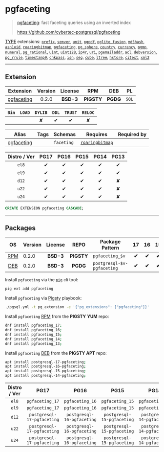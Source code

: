 # pgfaceting


> [pgfaceting](https://github.com/cybertec-postgresql/pgfaceting): fast faceting queries using an inverted index
>
> https://github.com/cybertec-postgresql/pgfaceting





[TYPE](/type) extensions: [`prefix`](/prefix), [`semver`](/semver), [`unit`](/unit), [`pgpdf`](/pgpdf), [`pglite_fusion`](/pglite_fusion), [`md5hash`](/md5hash), [`asn1oid`](/asn1oid), [`roaringbitmap`](/roaringbitmap), [`pgfaceting`](/pgfaceting), [`pg_sphere`](/pg_sphere), [`country`](/country), [`currency`](/currency), [`pgmp`](/pgmp), [`numeral`](/numeral), [`pg_rational`](/pg_rational), [`uint`](/uint), [`uint128`](/uint128), [`ip4r`](/ip4r), [`uri`](/uri), [`pgemailaddr`](/pgemailaddr), [`acl`](/acl), [`debversion`](/debversion), [`pg_rrule`](/pg_rrule), [`timestamp9`](/timestamp9), [`chkpass`](/chkpass), [`isn`](/isn), [`seg`](/seg), [`cube`](/cube), [`ltree`](/ltree), [`hstore`](/hstore), [`citext`](/citext), [`xml2`](/xml2)


-------
## Extension


| Extension | Version | License | RPM | DEB | PL |
|-----------|:-------:|:-------:|:---:|:---:|:--:|
| [pgfaceting](https://github.com/cybertec-postgresql/pgfaceting) | 0.2.0 | **<span class="tcblue">BSD-3</span>** | **<span class="tcwarn">PIGSTY</span>** | **<span class="tccyan">PGDG</span>** | `SQL` |



| `Bin` | `LOAD` | `DYLIB` | `DDL` | `TRUST` | `RELOC` |
|:-----:|:------:|:-------:|:-----:|:-------:|:-------:|
|  |  | <span class="tcwarn">✘</span> | <span class="tcblue">✔</span> | <span class="tcblue">✔</span> | <span class="tcwarn">✘</span> |



| Alias | Tags | Schemas | Requires | Required by |
|-------|------|---------|----------|-------------|
| [pgfaceting](/pgfaceting) |  | `faceting` | [`roaringbitmap`](roaringbitmap) |  |



| Distro / Ver | PG17 | PG16 | PG15 | PG14 | PG13 |
|:------------:|:----:|:----:|:----:|:----:|:----:|
| `el8` | <span class="tcblue">✔</span> | <span class="tcblue">✔</span> | <span class="tcblue">✔</span> | <span class="tcblue">✔</span> | <span class="tcblue">✔</span> |
| `el9` | <span class="tcblue">✔</span> | <span class="tcblue">✔</span> | <span class="tcblue">✔</span> | <span class="tcblue">✔</span> | <span class="tcblue">✔</span> |
| `d12` | <span class="tcblue">✔</span> | <span class="tcblue">✔</span> | <span class="tcblue">✔</span> | <span class="tcblue">✔</span> | <span class="tcred">✘</span> |
| `u22` | <span class="tcblue">✔</span> | <span class="tcblue">✔</span> | <span class="tcblue">✔</span> | <span class="tcblue">✔</span> | <span class="tcred">✘</span> |
| `u24` | <span class="tcblue">✔</span> | <span class="tcblue">✔</span> | <span class="tcblue">✔</span> | <span class="tcblue">✔</span> | <span class="tcred">✘</span> |





```sql
CREATE EXTENSION pgfaceting CASCADE;
```

-----------


## Packages


| OS | Version | License | REPO | Package Pattern | 17 | 16 | 15 | 14 | 13 | Dependency |
|:--:|---------|:-------:|:----:|-----------------|:--:|:--:|:--:|:--:|:--:|------------|
| [RPM](/rpm) | 0.2.0 | **<span class="tcblue">BSD-3</span>** | **<span class="tcwarn">PIGSTY</span>** | `pgfaceting_$v` | **<span class="tcwarn">✔</span>** | **<span class="tcwarn">✔</span>** | **<span class="tcwarn">✔</span>** | **<span class="tcwarn">✔</span>** | **<span class="tcwarn">✔</span>** |  |
| [DEB](/deb) | 0.2.0 | **<span class="tcblue">BSD-3</span>** | **<span class="tccyan">PGDG</span>** | `postgresql-$v-pgfaceting` | **<span class="tcwarn">✔</span>** | **<span class="tcwarn">✔</span>** | **<span class="tcwarn">✔</span>** | **<span class="tcwarn">✔</span>** | **<span class="tcwarn">✔</span>** |  |



Install `pgfaceting` via the [`pig`](https://github.com/pgsty/pig) cli tool:

```bash
pig ext add pgfaceting
```


Install `pgfaceting` via [Pigsty](https://pigsty.io/docs/pgext/usage/install/) playbook:

```bash
./pgsql.yml -t pg_extension -e '{"pg_extensions": ["pgfaceting"]}'
```


Install `pgfaceting` [RPM](/rpm) from the **<span class="tcwarn">PIGSTY</span>** **YUM** repo:

```bash
dnf install pgfaceting_17;
dnf install pgfaceting_16;
dnf install pgfaceting_15;
dnf install pgfaceting_14;
dnf install pgfaceting_13;
```


Install `pgfaceting` [DEB](/deb) from the **<span class="tcwarn">PIGSTY</span>** **APT** repo:

```bash
apt install postgresql-17-pgfaceting;
apt install postgresql-16-pgfaceting;
apt install postgresql-15-pgfaceting;
apt install postgresql-14-pgfaceting;
```




| Distro / Ver | PG17 | PG16 | PG15 | PG14 | PG13 |
|:------------:|:----:|:----:|:----:|:----:|:----:|
| `el8` | `pgfaceting_17` | `pgfaceting_16` | `pgfaceting_15` | `pgfaceting_14` | `pgfaceting_13` |
| `el9` | `pgfaceting_17` | `pgfaceting_16` | `pgfaceting_15` | `pgfaceting_14` | `pgfaceting_13` |
| `d12` | `postgresql-17-pgfaceting` | `postgresql-16-pgfaceting` | `postgresql-15-pgfaceting` | `postgresql-14-pgfaceting` | <span class="tcred">✘</span> |
| `u22` | `postgresql-17-pgfaceting` | `postgresql-16-pgfaceting` | `postgresql-15-pgfaceting` | `postgresql-14-pgfaceting` | <span class="tcred">✘</span> |
| `u24` | `postgresql-17-pgfaceting` | `postgresql-16-pgfaceting` | `postgresql-15-pgfaceting` | `postgresql-14-pgfaceting` | <span class="tcred">✘</span> |





